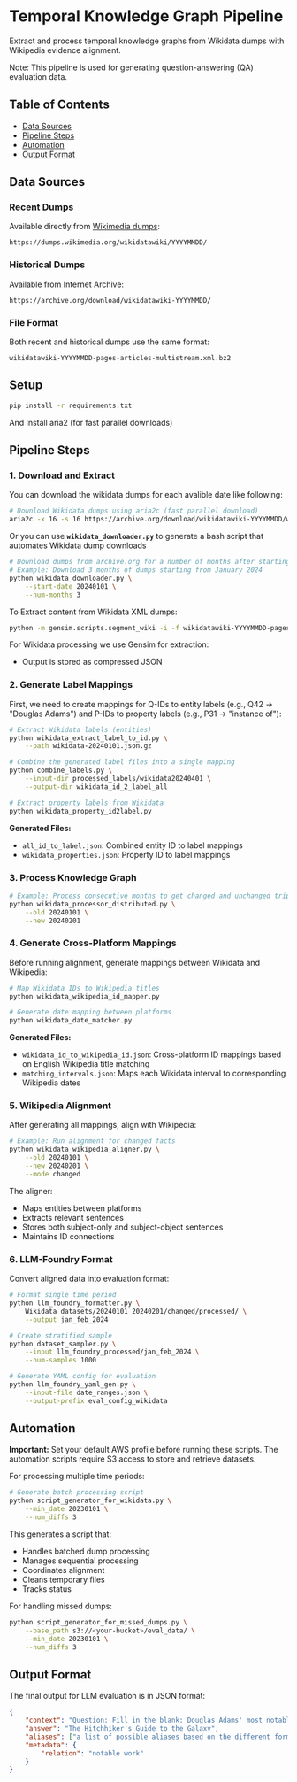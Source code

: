 # Temporal Knowledge Graph Pipeline

Extract and process temporal knowledge graphs from Wikidata dumps with Wikipedia evidence alignment.

Note: This pipeline is used for generating question-answering (QA) evaluation data.

## Table of Contents
- [Data Sources](#data-sources)
- [Pipeline Steps](#pipeline-steps)
- [Automation](#automation)
- [Output Format](#output-format)

## Data Sources

### Recent Dumps
Available directly from [Wikimedia dumps](https://dumps.wikimedia.org/wikidatawiki/):
```
https://dumps.wikimedia.org/wikidatawiki/YYYYMMDD/
```

### Historical Dumps
Available from Internet Archive:
```
https://archive.org/download/wikidatawiki-YYYYMMDD/
```

### File Format
Both recent and historical dumps use the same format:
```
wikidatawiki-YYYYMMDD-pages-articles-multistream.xml.bz2
```

## Setup
```bash
pip install -r requirements.txt
```
And Install aria2 (for fast parallel downloads)

## Pipeline Steps

### 1. Download and Extract

You can download the wikidata dumps for each avalible date like following:

```bash
# Download Wikidata dumps using aria2c (fast parallel download)
aria2c -x 16 -s 16 https://archive.org/download/wikidatawiki-YYYYMMDD/wikidatawiki-YYYYMMDD-pages-articles.xml.bz2
```

Or you can use  **`wikidata_downloader.py`** to generate a bash script that automates Wikidata dump downloads

```bash
# Download dumps from archive.org for a number of months after starting date
# Example: Download 3 months of dumps starting from January 2024
python wikidata_downloader.py \
    --start-date 20240101 \
    --num-months 3
```

To Extract content from Wikidata XML dumps: 

```bash
python -m gensim.scripts.segment_wiki -i -f wikidatawiki-YYYYMMDD-pages-articles-multistream.xml.bz2 -o wikidata-YYYYMMDD.json.gz
```

For Wikidata processing we use Gensim for extraction:
- Output is stored as compressed JSON

### 2. Generate Label Mappings

First, we need to create mappings for Q-IDs to entity labels (e.g., Q42 → "Douglas Adams") and P-IDs to property labels (e.g., P31 → "instance of"):

```bash
# Extract Wikidata labels (entities)
python wikidata_extract_label_to_id.py \
    --path wikidata-20240101.json.gz

# Combine the generated label files into a single mapping
python combine_labels.py \
    --input-dir processed_labels/wikidata20240401 \
    --output-dir wikidata_id_2_label_all

# Extract property labels from Wikidata
python wikidata_property_id2label.py
```

**Generated Files:**
- `all_id_to_label.json`: Combined entity ID to label mappings
- `wikidata_properties.json`: Property ID to label mappings

### 3. Process Knowledge Graph

```bash
# Example: Process consecutive months to get changed and unchanged triplets
python wikidata_processor_distributed.py \
    --old 20240101 \
    --new 20240201
```

### 4. Generate Cross-Platform Mappings

Before running alignment, generate mappings between Wikidata and Wikipedia:

```bash
# Map Wikidata IDs to Wikipedia titles
python wikidata_wikipedia_id_mapper.py

# Generate date mapping between platforms
python wikidata_date_matcher.py
```

**Generated Files:**
- `wikidata_id_to_wikipedia_id.json`: Cross-platform ID mappings based on English Wikipedia title matching
- `matching_intervals.json`: Maps each Wikidata interval to corresponding Wikipedia dates

### 5. Wikipedia Alignment

After generating all mappings, align with Wikipedia:

```bash
# Example: Run alignment for changed facts
python wikidata_wikipedia_aligner.py \
    --old 20240101 \
    --new 20240201 \
    --mode changed
```

The aligner:
- Maps entities between platforms
- Extracts relevant sentences
- Stores both subject-only and subject-object sentences
- Maintains ID connections

### 6. LLM-Foundry Format

Convert aligned data into evaluation format:

```bash
# Format single time period
python llm_foundry_formatter.py \
    Wikidata_datasets/20240101_20240201/changed/processed/ \
    --output jan_feb_2024

# Create stratified sample
python dataset_sampler.py \
    --input llm_foundry_processed/jan_feb_2024 \
    --num-samples 1000

# Generate YAML config for evaluation
python llm_foundry_yaml_gen.py \
    --input-file date_ranges.json \
    --output-prefix eval_config_wikidata
```

## Automation

**Important:** Set your default AWS profile before running these scripts. The automation scripts require S3 access to store and retrieve datasets.

For processing multiple time periods:

```bash
# Generate batch processing script
python script_generator_for_wikidata.py \
    --min_date 20230101 \
    --num_diffs 3
```

This generates a script that:
- Handles batched dump processing
- Manages sequential processing
- Coordinates alignment
- Cleans temporary files
- Tracks status

For handling missed dumps:
```bash
python script_generator_for_missed_dumps.py \
    --base_path s3://<your-bucket>/eval_data/ \
    --min_date 20230101 \
    --num_diffs 3
```

## Output Format

The final output for LLM evaluation is in JSON format:

```json
{
    "context": "Question: Fill in the blank: Douglas Adams' most notable work is _______. Answer:",
    "answer": "The Hitchhiker's Guide to the Galaxy",
    "aliases": ["a list of possible aliases based on the different formatting of the answer"],
    "metadata": {
        "relation": "notable work"
    }
}
```
